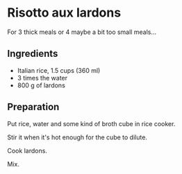 # Risotto aux lardons

For 3 thick meals or 4 maybe a bit too small meals...

## Ingredients

* Italian rice, 1.5 cups (360 ml)
* 3 times the water
* 800 g of lardons

## Preparation

Put rice, water and some kind of broth cube in rice cooker.

Stir it when it's hot enough for the cube to dilute.

Cook lardons.

Mix.
